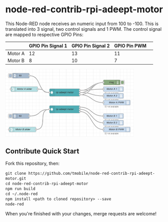 # node-red-contrib-rpi-adeept-motor

<!-- [![Travis (.com) branch](https://img.shields.io/travis/com/tmobile/node-red-contrib-rpi-adeept-motor/master?style=flat-square)](https://travis-ci.com/tmobile/node-red-contrib-rpi-adeept-motor) ![GitHub package.json version](https://img.shields.io/github/package-json/v/tmobile/node-red-contrib-rpi-adeept-motor?style=flat-square) [![npm (scoped)](https://img.shields.io/npm/v/@tmus/node-red-contrib-rpi-adeept-motor?style=flat-square)](https://www.npmjs.com/package/@tmus/node-red-contrib-rpi-adeept-motor) -->

This Node-RED node receives an numeric input from 100 to -100.  This is translated into 3 signal, two control signals and 1 PWM.  The control signal are mapped to respective GPIO Pins:


|   |  GPIO Pin Signal 1 | GPIO Pin Signal 2  |  GPIO Pin PWM |   |
|---|---|---|---|---|
|  Motor A |  12 |  13 | 11  |   |
|  Motor B |  8 |  10 | 7   |  |


<img src='over_view.png' width=400/>


## Contribute Quick Start

Fork this repository, then:

```
git clone https://github.com/tmobile/node-red-contrib-rpi-adeept-motor.git
cd node-red-contrib-rpi-adeept-motor
npm run build
cd ~/.node-red
npm install <path to cloned repository> --save
node-red
```

When you're finished with your changes, merge requests are welcome!
